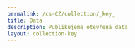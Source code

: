 ```yaml
---
permalink: /cs-CZ/collection/_key_
title: Data
description: Publikujeme otevřená data
layout: collection-key
---
```



